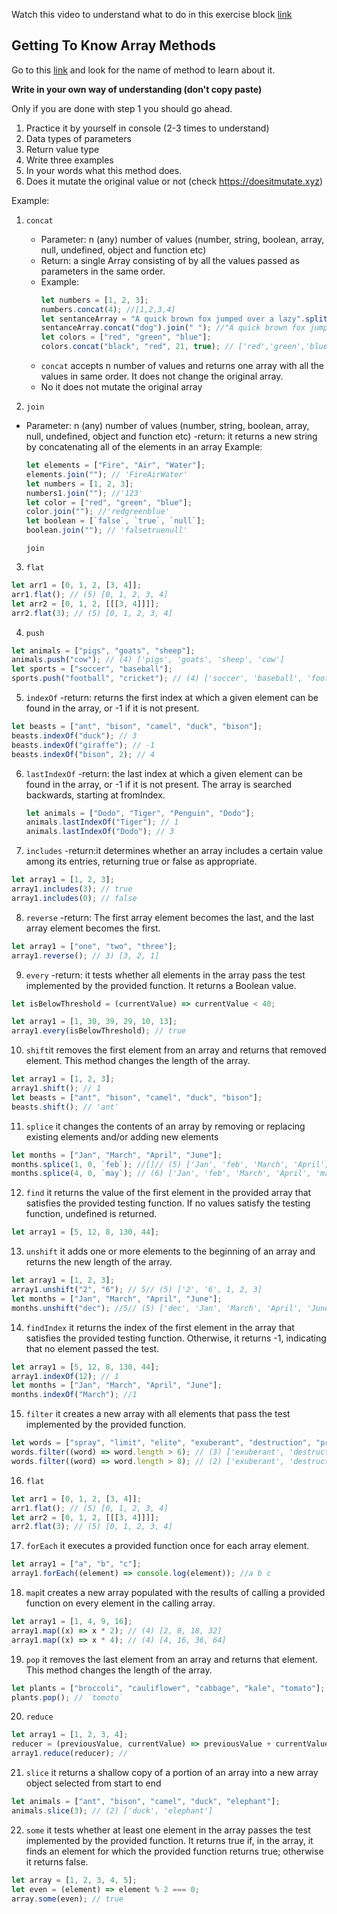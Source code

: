 Watch this video to understand what to do in this exercise block [link](https://www.youtube.com/watch?v=zGpplZj4zY0&feature=youtu.be)

## Getting To Know Array Methods

Go to this [link](https://developer.mozilla.org/en-US/docs/Web/JavaScript/Reference/Global_Objects/Array) and look for the name of method to learn about it.

**Write in your own way of understanding (don't copy paste)**

Only if you are done with step 1 you should go ahead.

1. Practice it by yourself in console (2-3 times to understand)
2. Data types of parameters
3. Return value type
4. Write three examples
5. In your words what this method does.
6. Does it mutate the original value or not (check https://doesitmutate.xyz)

Example:

1. `concat`

   - Parameter: n (any) number of values (number, string, boolean, array, null, undefined, object and function etc)
   - Return: a single Array consisting of by all the values passed as parameters in the same order.
   - Example:
     ```js
     let numbers = [1, 2, 3];
     numbers.concat(4); //[1,2,3,4]
     let sentanceArray = "A quick brown fox jumped over a lazy".split(" ");
     sentanceArray.concat("dog").join(" "); //"A quick brown fox jumped over a lazy dog"
     let colors = ["red", "green", "blue"];
     colors.concat("black", "red", 21, true); // ['red','green','blue','black', 'red', 21, true]
     ```
   - `concat` accepts n number of values and returns one array with all the values in same order. It does not change the original array.
   - No it does not mutate the original array

2. `join`

- Parameter: n (any) number of values (number, string, boolean, array, null, undefined, object and function etc)
  -return: it returns a new string by concatenating all of the elements in an array
  Example:
  ```js
  let elements = ["Fire", "Air", "Water"];
  elements.join(""); // 'FireAirWater'
  let numbers = [1, 2, 3];
  numbers1.join(""); //'123'
  let color = ["red", "green", "blue"];
  color.join(""); //'redgreenblue'
  let boolean = [`false`, `true`, `null`];
  boolean.join(""); // 'falsetruenull'
  ```
  `join`

3. `flat`

```js
let arr1 = [0, 1, 2, [3, 4]];
arr1.flat(); // (5) [0, 1, 2, 3, 4]
let arr2 = [0, 1, 2, [[[3, 4]]]];
arr2.flat(3); // (5) [0, 1, 2, 3, 4]
```

4. `push`

```js
let animals = ["pigs", "goats", "sheep"];
animals.push("cow"); // (4) ['pigs', 'goats', 'sheep', 'cow']
let sports = ["soccer", "baseball"];
sports.push("football", "cricket"); // (4) ['soccer', 'baseball', 'football', 'cricket']
```

5. `indexOf`
   -return: returns the first index at which a given element can be found in the array, or -1 if it is not present.

```js
let beasts = ["ant", "bison", "camel", "duck", "bison"];
beasts.indexOf("duck"); // 3
beasts.indexOf("giraffe"); // -1
beasts.indexOf("bison", 2); // 4
```

6. `lastIndexOf`
   -return: the last index at which a given element can be found in the array, or -1 if it is not present. The array is searched backwards, starting at fromIndex.

   ```js
   let animals = ["Dodo", "Tiger", "Penguin", "Dodo"];
   animals.lastIndexOf("Tiger"); // 1
   animals.lastIndexOf("Dodo"); // 3
   ```

7. `includes`
   -return:it determines whether an array includes a certain value among its entries, returning true or false as appropriate.

```js
let array1 = [1, 2, 3];
array1.includes(3); // true
array1.includes(0); // false
```

8. `reverse`
   -return: The first array element becomes the last, and the last array element becomes the first.

```js
let array1 = ["one", "two", "three"];
array1.reverse(); // 3) [3, 2, 1]
```

9. `every`
   -return: it tests whether all elements in the array pass the test implemented by the provided function. It returns a Boolean value.

```js
let isBelowThreshold = (currentValue) => currentValue < 40;

let array1 = [1, 30, 39, 29, 10, 13];
array1.every(isBelowThreshold); // true
```

10. `shift`it removes the first element from an array and returns that removed element. This method changes the length of the array.

```js
let array1 = [1, 2, 3];
array1.shift(); // 1
let beasts = ["ant", "bison", "camel", "duck", "bison"];
beasts.shift(); // 'ant'
```

11. `splice` it changes the contents of an array by removing or replacing existing elements and/or adding new elements

```js
let months = ["Jan", "March", "April", "June"];
months.splice(1, 0, `feb`); //[]// (5) ['Jan', 'feb', 'March', 'April', 'June']
months.splice(4, 0, `may`); // (6) ['Jan', 'feb', 'March', 'April', 'may', 'June']
```

12. `find` it returns the value of the first element in the provided array that satisfies the provided testing function. If no values satisfy the testing function, undefined is returned.

```js
let array1 = [5, 12, 8, 130, 44];
```

13. `unshift` it adds one or more elements to the beginning of an array and returns the new length of the array.

```js
let array1 = [1, 2, 3];
array1.unshift("2", "6"); // 5// (5) ['2', '6', 1, 2, 3]
let months = ["Jan", "March", "April", "June"];
months.unshift("dec"); //5// (5) ['dec', 'Jan', 'March', 'April', 'June']
```

14. `findIndex` it returns the index of the first element in the array that satisfies the provided testing function. Otherwise, it returns -1, indicating that no element passed the test.

```js
let array1 = [5, 12, 8, 130, 44];
array1.indexOf(12); // 1
let months = ["Jan", "March", "April", "June"];
months.indexOf("March"); //1
```

15. `filter` it creates a new array with all elements that pass the test implemented by the provided function.

```js
let words = ["spray", "limit", "elite", "exuberant", "destruction", "present"];
words.filter((word) => word.length > 6); // (3) ['exuberant', 'destruction', 'present']
words.filter((word) => word.length > 8); // (2) ['exuberant', 'destruction']
```

16. `flat`

```js
let arr1 = [0, 1, 2, [3, 4]];
arr1.flat(); // (5) [0, 1, 2, 3, 4]
let arr2 = [0, 1, 2, [[[3, 4]]]];
arr2.flat(3); // (5) [0, 1, 2, 3, 4]
```

17. `forEach` it executes a provided function once for each array element.

```js
let array1 = ["a", "b", "c"];
array1.forEach((element) => console.log(element)); //a b c
```

18. `map`it creates a new array populated with the results of calling a provided function on every element in the calling array.

```js
let array1 = [1, 4, 9, 16];
array1.map((x) => x * 2); // (4) [2, 8, 18, 32]
array1.map((x) => x * 4); // (4) [4, 16, 36, 64]
```

19. `pop` it removes the last element from an array and returns that element. This method changes the length of the array.

```js
let plants = ["broccoli", "cauliflower", "cabbage", "kale", "tomato"];
plants.pop(); // `tomoto`
```

20. `reduce`

```js
let array1 = [1, 2, 3, 4];
reducer = (previousValue, currentValue) => previousValue + currentValue;
array1.reduce(reducer); //
```

21. `slice` it returns a shallow copy of a portion of an array into a new array object selected from start to end

```js
let animals = ["ant", "bison", "camel", "duck", "elephant"];
animals.slice(3); // (2) ['duck', 'elephant']
```

22. `some` it tests whether at least one element in the array passes the test implemented by the provided function. It returns true if, in the array, it finds an element for which the provided function returns true; otherwise it returns false.

```js
let array = [1, 2, 3, 4, 5];
let even = (element) => element % 2 === 0;
array.some(even); // true
```
